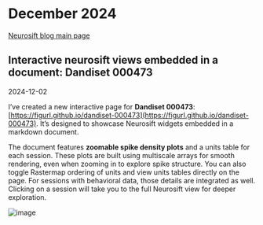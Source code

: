 # December 2024

[Neurosift blog main page](https://magland.github.io/neurosift-blog)

## Interactive neurosift views embedded in a document: Dandiset 000473

2024-12-02

I’ve created a new interactive page for **Dandiset 000473**: [https://figurl.github.io/dandiset-000473](https://figurl.github.io/dandiset-000473). It’s designed to showcase Neurosift widgets embedded in a markdown document.

The document features **zoomable spike density plots** and a units table for each session. These plots are built using multiscale arrays for smooth rendering, even when zooming in to explore spike structure. You can also toggle Rastermap ordering of units and view units tables directly on the page. For sessions with behavioral data, those details are integrated as well. Clicking on a session will take you to the full Neurosift view for deeper exploration.

![image](https://github.com/user-attachments/assets/f71969a3-728f-477e-b559-1629c1ce5ab1)



